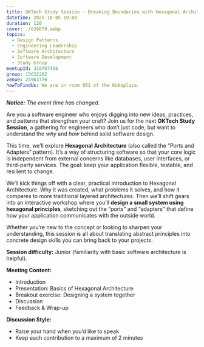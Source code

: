 ```yaml
---
title: OKTech Study Session - Breaking Boundaries with Hexagonal Architecture
dateTime: 2025-10-05 19:00
duration: 120
cover: ./839879.webp
topics:
  - Design Patterns
  - Engineering Leadership
  - Software Architecture
  - Software Development
  - Study Group
meetupId: 310707456
group: 15632202
venue: 25963776
howToFindUs: We are in room 801 of the Kokoplaza.
---
```


***Notice:*** *The event time has changed.*

Are you a software engineer who enjoys digging into new ideas, practices, and patterns that strengthen your craft? Join us for the next **OKTech Study Session**, a gathering for engineers who don’t just code, but want to understand the *why* and *how* behind solid software design.

This time, we’ll explore **Hexagonal Architecture** (also called the “Ports and Adapters” pattern). It’s a way of structuring software so that your core logic is independent from external concerns like databases, user interfaces, or third-party services. The goal: keep your application flexible, testable, and resilient to change.

We’ll kick things off with a clear, practical introduction to Hexagonal Architecture. Why it was created, what problems it solves, and how it compares to more traditional layered architectures. Then we’ll shift gears into an interactive workshop where you’ll **design a small system using hexagonal principles**, sketching out the “ports” and “adapters” that define how your application communicates with the outside world.

Whether you’re new to the concept or looking to sharpen your understanding, this session is all about translating abstract principles into concrete design skills you can bring back to your projects.

**Session difficulty:** Junior (familiarity with basic software architecture is helpful).

**Meeting Content:**

* Introduction
* Presentation: Basics of Hexagonal Architecture
* Breakout exercise: Designing a system together
* Discussion
* Feedback & Wrap-up

**Discussion Style:**

* Raise your hand when you’d like to speak
* Keep each contribution to a maximum of 2 minutes
